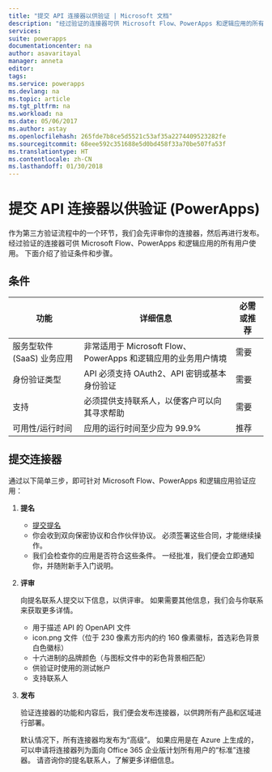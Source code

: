 ```yaml
---
title: "提交 API 连接器以供验证 | Microsoft 文档"
description: "经过验证的连接器可供 Microsoft Flow、PowerApps 和逻辑应用的所有用户使用。"
services: 
suite: powerapps
documentationcenter: na
author: asavaritayal
manager: anneta
editor: 
tags: 
ms.service: powerapps
ms.devlang: na
ms.topic: article
ms.tgt_pltfrm: na
ms.workload: na
ms.date: 05/06/2017
ms.author: astay
ms.openlocfilehash: 265fde7b8ce5d5521c53af35a2274409523282fe
ms.sourcegitcommit: 68eee592c351688e5d0bd458f33a70be507fa53f
ms.translationtype: HT
ms.contentlocale: zh-CN
ms.lasthandoff: 01/30/2018
---
```

# <a name="submit-for-certification-as-an-api-connector-powerapps"></a>提交 API 连接器以供验证 (PowerApps)
作为第三方验证流程中的一个环节，我们会先评审你的连接器，然后再进行发布。 经过验证的连接器可供 Microsoft Flow、PowerApps 和逻辑应用的所有用户使用。 下面介绍了验证条件和步骤。

## <a name="criteria"></a>条件
| 功能 | 详细信息 | 必需或推荐 |
| --- | --- | --- |
| 服务型软件 (SaaS) 业务应用 |非常适用于 Microsoft Flow、PowerApps 和逻辑应用的业务用户情境 |需要 |
| 身份验证类型 |API 必须支持 OAuth2、API 密钥或基本身份验证 |需要 |
| 支持 |必须提供支持联系人，以便客户可以向其寻求帮助 |需要 |
| 可用性/运行时间 |应用的运行时间至少应为 99.9% |推荐 |

## <a name="submitting-your-connector"></a>提交连接器
通过以下简单三步，即可针对 Microsoft Flow、PowerApps 和逻辑应用验证应用：

1. **提名**
   
   * [提交提名](https://go.microsoft.com/fwlink/?linkid=848754)
   * 你会收到双向保密协议和合作伙伴协议。 必须签署这些合同，才能继续操作。
   * 我们会检查你的应用是否符合这些条件。 一经批准，我们便会立即通知你，并随附新手入门说明。
2. **评审**
   
    向提名联系人提交以下信息，以供评审。 如果需要其他信息，我们会与你联系来获取更多详情。
   
   * 用于描述 API 的 OpenAPI 文件
   * icon.png 文件（位于 230 像素方形内的约 160 像素徽标，首选彩色背景白色徽标）
   * 十六进制的品牌颜色（与图标文件中的彩色背景相匹配）
   * 供验证时使用的测试帐户
   * 支持联系人
3. **发布**
   
    验证连接器的功能和内容后，我们便会发布连接器，以供跨所有产品和区域进行部署。 
   
    默认情况下，所有连接器均发布为“高级”。 如果应用是在 Azure 上生成的，可以申请将连接器列为面向 Office 365 企业版计划所有用户的“标准”连接器。 请咨询你的提名联系人，了解更多详细信息。

